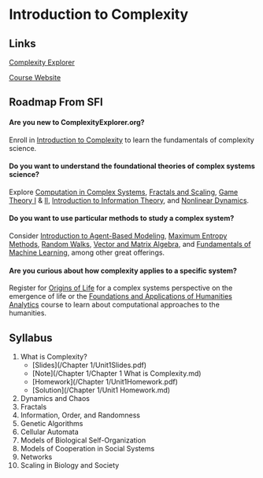 # Introduction to Complexity

## Links

[Complexity Explorer](https://www.complexityexplorer.org/)

[Course Website](https://www.complexityexplorer.org/courses/165-introduction-to-complexity/)



## Roadmap From SFI

#### Are you new to ComplexityExplorer.org?

Enroll in [Introduction to Complexity](http://intro.complexityexplorer.org/) to learn the fundamentals of complexity science.

#### Do you want to understand the foundational theories of complex systems science?

Explore [Computation in Complex Systems](http://computation.complexityexplorer.org/), [Fractals and Scaling](http://fractals.complexityexplorer.org/), [Game Theory I](https://gts.complexityexplorer.org/) & [II](http://gtd.complexityexplorer.org/), [Introduction to Information Theory](http://information.complexityexplorer.org/), and [Nonlinear Dynamics](http://nonlinear.complexityexplorer.org/).

#### Do you want to use particular methods to study a complex system? 

Consider [Introduction to Agent-Based Modeling](http://abm.complexityexplorer.org/), [Maximum Entropy Methods](http://maxent.complexityexplorer.org/), [Random Walks](http://random.complexityexplorer.org/), [Vector and Matrix Algebra](http://matrix.complexityexplorer.org/), and [Fundamentals of Machine Learning](http://ml.complexityexplorer.org/), among other great offerings.

#### Are you curious about how complexity applies to a specific system? 

Register for [Origins of Life](http://origins.complexityexplorer.org/) for a complex systems perspective on the emergence of life or the [Foundations and Applications of Humanities Analytics](http://faha.complexityexplorer.org/) course to learn about computational approaches to the humanities.



## Syllabus

1. What is Complexity?
   + [Slides](/Chapter 1/Unit1Slides.pdf)  
   + [Note](/Chapter 1/Chapter 1 What is Complexity.md) 
   + [Homework](/Chapter 1/Unit1Homework.pdf) 
   + [Solution](/Chapter 1/Unit1 Homework.md)
2. Dynamics and Chaos
3. Fractals
4. Information, Order, and Randomness
5. Genetic Algorithms
6. Cellular Automata
7. Models of Biological Self-Organization
8. Models of Cooperation in Social Systems
9. Networks
10. Scaling in Biology and Society
